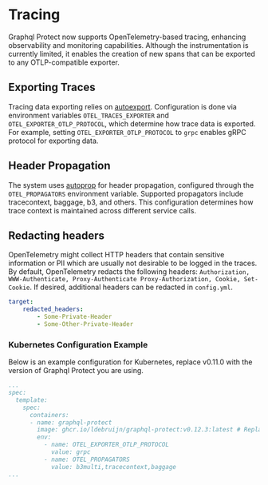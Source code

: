 # Tracing 

Graphql Protect now supports OpenTelemetry-based tracing, enhancing observability and monitoring capabilities. 
Although the instrumentation is currently limited, it enables the creation of new spans that can be exported to 
any OTLP-compatible exporter.

## Exporting Traces

Tracing data exporting relies on [autoexport](https://pkg.go.dev/go.opentelemetry.io/contrib/exporters/autoexport#NewSpanExporter). 
Configuration is done via environment variables `OTEL_TRACES_EXPORTER` and `OTEL_EXPORTER_OTLP_PROTOCOL`, which 
determine how trace data is exported. For example, setting `OTEL_EXPORTER_OTLP_PROTOCOL` to `grpc` enables gRPC protocol
for exporting data.

## Header Propagation

The system uses [autoprop](https://pkg.go.dev/go.opentelemetry.io/contrib/propagators/autoprop) for header propagation, 
configured through the `OTEL_PROPAGATORS` environment variable. Supported propagators include tracecontext, baggage, b3,
and others. This configuration determines how trace context is maintained across different service calls.

## Redacting headers
OpenTelemetry might collect HTTP headers that contain sensitive information or PII which are usually not desirable to be
logged in the traces. By default, OpenTelemetry redacts the following headers: `Authorization, WWW-Authenticate, Proxy-Authenticate
Proxy-Authorization, Cookie, Set-Cookie`.
If desired, additional headers can be redacted in `config.yml`.
```yaml
target:
    redacted_headers:
        - Some-Private-Header
        - Some-Other-Private-Header
```

### Kubernetes Configuration Example

Below is an example configuration for Kubernetes, replace v0.11.0 with the version of Graphql Protect you are using.


```yaml
...
spec:
  template:
    spec:
      containers:
      - name: graphql-protect
        image: ghcr.io/ldebruijn/graphql-protect:v0.12.3:latest # Replace with the appropriate version
        env:
          - name: OTEL_EXPORTER_OTLP_PROTOCOL
            value: grpc
          - name: OTEL_PROPAGATORS
            value: b3multi,tracecontext,baggage
...
```
